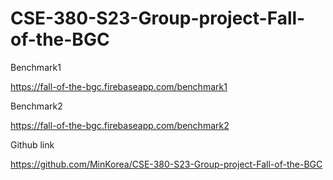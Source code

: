 # CSE-380-S23-Group-project-Fall-of-the-BGC

Benchmark1

https://fall-of-the-bgc.firebaseapp.com/benchmark1


Benchmark2

https://fall-of-the-bgc.firebaseapp.com/benchmark2


Github link

https://github.com/MinKorea/CSE-380-S23-Group-project-Fall-of-the-BGC
